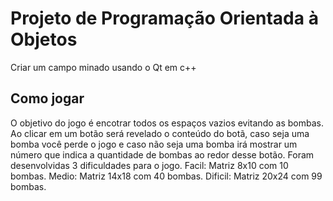 # Projeto de Programação Orientada à Objetos
Criar um campo minado usando o Qt em c++

## Como jogar
O objetivo do jogo é encotrar todos os espaços vazios evitando as bombas. Ao clicar em um botão será revelado o conteúdo do botã, caso seja uma bomba você perde o jogo e caso não seja uma bomba irá mostrar um número que indica a quantidade de bombas ao redor desse botão.
Foram desenvolvidas 3 dificuldades para o jogo.
Facil: Matriz 8x10 com 10 bombas.
Medio: Matriz 14x18 com 40 bombas.
Dificil: Matriz 20x24 com 99 bombas.
